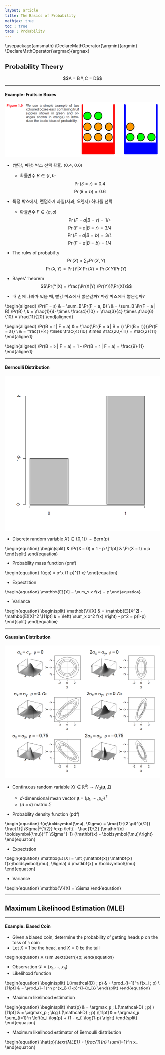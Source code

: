 ```yaml
---
layout: article
title: The Basics of Probability
mathjax: true
toc : true
tags : Probability
---
```



\usepackage{amsmath}
\DeclareMathOperator{\argmin}{argmin}
\DeclareMathOperator{\argmax}{argmax}




## Probability Theory

$$A = B \\ C = D$$

***


#### Example: Fruits in Boxes

<img src = "/assets/images/prob_files/Fig_1.9.PNG">

  * (빨강, 파랑) 박스 선택 확률: (0.4, 0.6)
    + 확률변수 $B \in \{ r, b \}$
      $$\Pr(B = r) = 0.4$$
      $$\Pr(B = b) = 0.6$$

  * 특정 박스에서, 랜덤하게 과일(사과, 오렌지) 하나를 선택
    + 확률변수 $F \in \{ a, o \}$
      $$\Pr(F = a|B = r) = 1/4$$
      $$\Pr(F = o|B = r) = 3/4$$
      $$\Pr(F = a|B = b) = 3/4$$
      $$\Pr(F = a|B = b) = 1/4$$

  * The rules of probability
    $$\Pr(X) = \sum_Y \Pr(X,Y)$$
    $$\Pr(X, Y) = \Pr(Y|X) \Pr(X) = \Pr(X|Y) \Pr(Y)$$

  * Bayes' theorem
    $$\Pr(Y|X) = \frac{\Pr(X|Y) \Pr(Y)}{\Pr(X)}$$
    
  * 내 손에 사과가 있을 때, 빨강 박스에서 뽑은걸까? 파랑 박스에서 뽑은걸까?

\begin{aligned}
\Pr(F = a) & = \sum_B \Pr(F = a, B) \\
& = \sum_B \Pr(F = a | B) \Pr(B) \\
& = \frac{1}{4} \times \frac{4}{10} + \frac{3}{4} \times \frac{6}{10} = \frac{11}{20}
\end{aligned}

\begin{aligned}
\Pr(B = r | F = a) & = \frac{\Pr(F = a | B = r) \Pr(B = r)}{\Pr(F = a)} \\
& = \frac{1}{4} \times \frac{4}{10} \times \frac{20}{11} = \frac{2}{11}
\end{aligned}

\begin{aligned}
\Pr(B = b | F = a) = 1 - \Pr(B = r | F = a) = \frac{9}{11}
\end{aligned}


***


#### Bernoulli Distribution

<img src = "/assets/images/prob_files/Fig_Bern.png">

  * Discrete random variable $X (\in \{ 0, 1 \}) \sim \text{Bern}(p)$
  
\begin{equation}
\begin{split}
& \Pr(X = 0) = 1 - p \\[11pt]
& \Pr(X = 1) = p
\end{split}
\end{equation}

  * Probability mass function (pmf)

\begin{equation}
f(x;p) = p^x (1-p)^{1-x}
\end{equation}

  * Expectation

\begin{equation}
\mathbb{E}[X] = \sum_x x f(x) = p
\end{equation}

  * Variance

\begin{equation}
\begin{split}
\mathbb{V}[X] & = \mathbb{E}[X^2] - \mathbb{E}[X]^2 \\[11pt]
& = \left( \sum_x x^2 f(x) \right) - p^2 = p(1-p)
\end{split}
\end{equation}


***


#### Gaussian Distribution

<img src = "/assets/images/prob_files/Fig_Gaussian.png">

  * Continuous random variable $X (\in \mathbb{R}^d) \sim N_d(\boldsymbol{\mu}, \Sigma)$
    + $d$-dimensional mean vector $\boldsymbol{\mu} = (\mu_1, \cdots, \mu_d)^T$
    + $(d \times d)$ matrix $\Sigma$

  * Probability density function (pdf)

\begin{equation}
f(x;\boldsymbol{\mu}, \Sigma) = \frac{1}{(2 \pi)^{d/2}} \frac{1}{|\Sigma|^{1/2}} \exp \left\{ - \frac{1}{2} (\mathbf{x} - \boldsymbol{\mu})^T \Sigma^{-1} (\mathbf{x} - \boldsymbol{\mu})\right\}
\end{equation}

  * Expectation

\begin{equation}
\mathbb{E}[X] = \int_{\mathbf{x}} \mathbf{x} f(x;\boldsymbol{\mu}, \Sigma) d \mathbf{x} = \boldsymbol{\mu}
\end{equation}

  * Variance

\begin{equation}
\mathbb{V}[X] = \Sigma
\end{equation}


***


## Maximum Likelihood Estimation (MLE)


***


#### Example: Biased Coin
  * Given a biased coin, determine the probability of getting heads $p$ on the toss of a coin
  * Let $X = 1$ be the head, and $X = 0$ be the tail

\begin{equation}
X \sim \text{Bern}(p)
\end{equation}

  * Observation $\mathcal{D} = \{ x_1, \cdots, x_n \}$
  * Likelihood function

\begin{equation}
\begin{split}
L(\mathcal{D} ; p) & = \prod_{i=1}^n f(x_i ; p) \\[11pt]
& = \prod_{i=1}^n p^{x_i} (1-p)^{1-{x_i}}
\end{split}
\end{equation}

  * Maximum likelihood estimation
  
\begin{equation}
\begin{split}
\hat{p} & = \argmax_p \; L(\mathcal{D} ; p) \\[11pt]
& = \argmax_p \; \log L(\mathcal{D} ; p) \\[11pt]
& = \argmax_p \sum_{i=1}^n \left(x_i \log{p} + (1 - x_i) \log(1-p) \right)
\end{split}
\end{equation}


  * Maximum likelihood estimator of Bernoulli distribution

\begin{equation}
\hat{p}_{\text{MLE}} = \frac{1}{n} \sum_{i=1}^n x_i
\end{equation}

